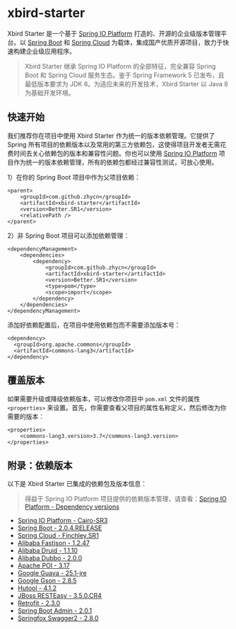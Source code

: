 # xbird-starter

Xbird Starter 是一个基于 [Spring IO Platform](http://platform.spring.io/platform/) 打造的、开源的企业级版本管理平台。以 [Spring Boot](https://projects.spring.io/spring-boot/) 和 [Spring Cloud](http://projects.spring.io/spring-cloud/) 为载体，集成国产优质开源项目，致力于快速构建企业级应用程序。

> Xbird Starter 继承 Spring IO Platform 的全部特征，完全兼容 Spring Boot 和 Spring Cloud 服务生态。鉴于 Spring Framework 5 已发布，且最低版本要求为 JDK 8。为适应未来的开发技术，Xbird Starter 以 Java 8 为基础开发环境。

## 快速开始

我们推荐你在项目中使用 Xbird Starter 作为统一的版本依赖管理。它提供了 Spring 所有项目的依赖版本以及常用的第三方依赖包，这使得项目开发者无需花费时间去关心依赖包的版本和兼容性问题。你也可以使用 [Spring IO Platform](http://platform.spring.io/platform/) 项目作为统一的版本依赖管理，所有的依赖包都经过兼容性测试，可放心使用。

1）在你的 Spring Boot 项目中作为父项目依赖：

```
<parent>
    <groupId>com.github.zhycn</groupId>
    <artifactId>xbird-starter</artifactId>
    <version>Better.SR1</version>
    <relativePath />
</parent>
```

2）非 Spring Boot 项目可以添加依赖管理：

```
<dependencyManagement>
    <dependencies>
        <dependency>
            <groupId>com.github.zhycn</groupId>
            <artifactId>xbird-starter</artifactId>
            <version>Better.SR1</version>
            <type>pom</type>
            <scope>import</scope>
        </dependency>
    </dependencies>
</dependencyManagement>
```

添加好依赖配置后，在项目中使用依赖包而不需要添加版本号：

```
<dependency>
  <groupId>org.apache.commons</groupId>
  <artifactId>commons-lang3</artifactId>
</dependency>
```

## 覆盖版本

如果需要升级或降级依赖版本，可以修改你项目中 `pom.xml` 文件的属性 `<properties>` 来设置。首先，你需要查看父项目的属性名称定义，然后修改为你需要的版本：

```
<properties>
    <commons-lang3.version>3.7</commons-lang3.version>
</properties>
```

## 附录：依赖版本

以下是 Xbird Starter 已集成的依赖包及版本信息：

> 得益于 Spring IO Platform 项目提供的依赖版本管理，请查看：[Spring IO Platform - Dependency versions](https://docs.spring.io/platform/docs/Cairo-SR3/reference/htmlsingle/#appendix-dependency-versions)

- [Spring IO Platform - Cairo-SR3](http://platform.spring.io/platform/)
- [Spring Boot - 2.0.4.RELEASE](https://projects.spring.io/spring-boot/)
- [Spring Cloud - Finchley.SR1](http://projects.spring.io/spring-cloud/)
- [Alibaba Fastjson - 1.2.47](https://github.com/alibaba/fastjson)
- [Alibaba Druid - 1.1.10](https://github.com/alibaba/druid)
- [Alibaba Dubbo - 2.0.0](https://github.com/alibaba/dubbo-spring-boot-starter)
- [Apache POI - 3.17](https://poi.apache.org/)
- [Google Guava - 25.1-jre](https://github.com/google/guava)
- [Google Gson - 2.8.5](https://github.com/google/gson)
- [Hutool - 4.1.2](http://www.hutool.cn/)
- [JBoss RESTEasy - 3.5.0.CR4](https://resteasy.github.io/)
- [Retrofit - 2.3.0](http://square.github.io/retrofit/)
- [Spring Boot Admin - 2.0.1](https://github.com/codecentric/spring-boot-admin)
- [Springfox Swagger2 - 2.8.0](https://springfox.github.io/springfox/)